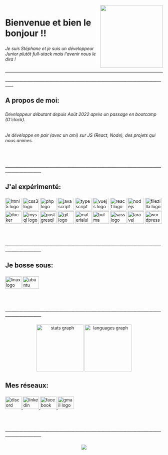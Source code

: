 <img align="right" height="200" src="https://media.licdn.com/dms/image/D4E03AQEPel_Izv0xtg/profile-displayphoto-shrink_800_800/0/1675417296657?e=1681344000&v=beta&t=WKfmizrFJY3Zq-n8y1V1oEtfiLUkMzPfrBTGzuOu_sw"  />

###

<h1 align="left">Bienvenue et bien le bonjour !!</h1>

###

<h6 align="left">Je suis Stéphane et je suis un développeur Junior plutôt full-stack mais l'avenir nous le dira !</h6>

###

<hr align="left">__________________________________________________________________________________</hr>

###

<h2 align="left">A propos de moi:</h2>

###

<h6 align="left">Développeur débutant depuis Août 2022 après un passage en bootcamp (O'clock).</h6>

###

<h6 align="left">Je développe en pair (avec un ami) sur JS (React, Node), des projets qui nous animes.</h6>

###

<br clear="both">

<p align="left">________________________________________________________________________________________________</p>

###

<h2 align="left">J'ai expérimenté:</h2>

###

<div align="left">
  <img src="https://cdn.jsdelivr.net/gh/devicons/devicon/icons/html5/html5-original.svg" height="40" width="52" alt="html5 logo"  />
  <img src="https://cdn.jsdelivr.net/gh/devicons/devicon/icons/css3/css3-original.svg" height="40" width="52" alt="css3 logo"  />
  <img src="https://cdn.jsdelivr.net/gh/devicons/devicon/icons/php/php-original.svg" height="40" width="52" alt="php logo"  />
  <img src="https://cdn.jsdelivr.net/gh/devicons/devicon/icons/javascript/javascript-original.svg" height="40" width="52" alt="javascript logo"  />
  <img src="https://cdn.jsdelivr.net/gh/devicons/devicon/icons/typescript/typescript-original.svg" height="40" width="52" alt="typescript logo"  />
  <img src="https://cdn.jsdelivr.net/gh/devicons/devicon/icons/vuejs/vuejs-original.svg" height="40" width="52" alt="vuejs logo"  />
  <img src="https://cdn.jsdelivr.net/gh/devicons/devicon/icons/react/react-original.svg" height="40" width="52" alt="react logo"  />
  <img src="https://cdn.jsdelivr.net/gh/devicons/devicon/icons/nodejs/nodejs-original.svg" height="40" width="52" alt="nodejs logo"  />
  <img src="https://cdn.jsdelivr.net/gh/devicons/devicon/icons/filezilla/filezilla-plain.svg" height="40" width="52" alt="filezilla logo"  />
  <img src="https://cdn.jsdelivr.net/gh/devicons/devicon/icons/docker/docker-original.svg" height="40" width="52" alt="docker logo"  />
  <img src="https://cdn.jsdelivr.net/gh/devicons/devicon/icons/mysql/mysql-original.svg" height="40" width="52" alt="mysql logo"  />
  <img src="https://cdn.jsdelivr.net/gh/devicons/devicon/icons/postgresql/postgresql-original.svg" height="40" width="52" alt="postgresql logo"  />
  <img src="https://cdn.jsdelivr.net/gh/devicons/devicon/icons/git/git-original.svg" height="40" width="52" alt="git logo"  />
  <img src="https://cdn.jsdelivr.net/gh/devicons/devicon/icons/materialui/materialui-original.svg" height="40" width="52" alt="materialui logo"  />
  <img src="https://cdn.jsdelivr.net/gh/devicons/devicon/icons/bulma/bulma-plain.svg" height="40" width="52" alt="bulma logo"  />
  <img src="https://cdn.jsdelivr.net/gh/devicons/devicon/icons/sass/sass-original.svg" height="40" width="52" alt="sass logo"  />
  <img src="https://cdn.jsdelivr.net/gh/devicons/devicon/icons/laravel/laravel-plain.svg" height="40" width="52" alt="laravel logo"  />
  <img src="https://cdn.jsdelivr.net/gh/devicons/devicon/icons/wordpress/wordpress-original.svg" height="40" width="52" alt="wordpress logo"  />
</div>

###

<br clear="both">

<p align="left">________________________________________________________________________________________________</p>

###

<h2 align="left">Je bosse sous:</h2>

###

<div align="left">
  <img src="https://cdn.jsdelivr.net/gh/devicons/devicon/icons/linux/linux-original.svg" height="40" width="52" alt="linux logo"  />
  <img src="https://cdn.jsdelivr.net/gh/devicons/devicon/icons/ubuntu/ubuntu-plain.svg" height="40" width="52" alt="ubuntu logo"  />
</div>

###

<br clear="both">

<p align="left">________________________________________________________________________________________________</p>

###

<div align="center">
  <img src="https://github-readme-stats.vercel.app/api?hide_title=true&hide_rank=true&show_icons=false&include_all_commits=true&count_private=true&disable_animations=true&theme=prussian&locale=fr&hide_border=false&username=Steph934" height="150" alt="stats graph"  />
  <img src="https://github-readme-stats.vercel.app/api/top-langs?locale=fr&hide_title=true&layout=compact&card_width=320&langs_count=6&theme=prussian&hide_border=false&username=Steph934" height="150" alt="languages graph"  />
</div>

###

<h2 align="left">Mes réseaux:</h2>

###

<div align="left">
  <a href="https://discord.gg/zkeCnAsByF" target="_blank">
    <img src="https://raw.githubusercontent.com/maurodesouza/profile-readme-generator/master/src/assets/icons/social/discord/default.svg" width="52" height="40" alt="discord logo"  />
  </a>
  <a href="https://www.linkedin.com/in/stephane-quinion-a331891bb/" target="_blank">
    <img src="https://raw.githubusercontent.com/maurodesouza/profile-readme-generator/master/src/assets/icons/social/linkedin/default.svg" width="52" height="40" alt="linkedin logo"  />
  </a>
  <a href="https://www.facebook.com/stephane.quinion" target="_blank">
    <img src="https://raw.githubusercontent.com/maurodesouza/profile-readme-generator/master/src/assets/icons/social/facebook/default.svg" width="52" height="40" alt="facebook logo"  />
  </a>
  <a href="quinionstephane@gmail.com" target="_blank">
    <img src="https://raw.githubusercontent.com/maurodesouza/profile-readme-generator/master/src/assets/icons/social/gmail/default.svg" width="52" height="40" alt="gmail logo"  />
  </a>
</div>

###

<br clear="both">

<p align="left">________________________________________________________________________________________________</p>

###

<div align="center">
  <img src="https://profile-counter.glitch.me/Steph934/count.svg?"  />
</div>

###

